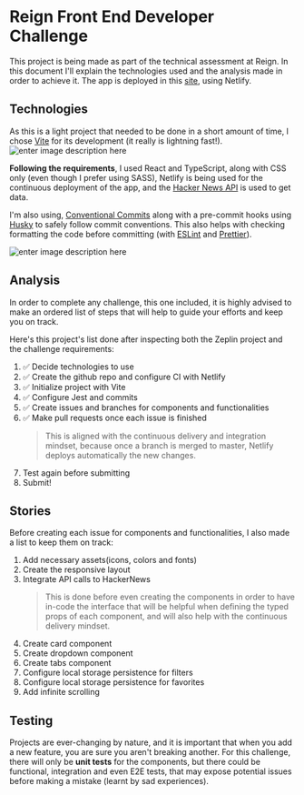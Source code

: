 # Reign Front End Developer Challenge
This project is being made as part of the technical assessment at Reign. In this document I'll explain the technologies used and the analysis made in order to achieve it. The app is deployed in this [site](https://reign-challenge-josejj.netlify.app/), using Netlify.

## Technologies
As this is a light project that needed to be done in a short amount of time, I chose [Vite](https://vitejs.dev/) for its development (it really is lightning fast!).
![enter image description here](https://i.ibb.co/qBV51Js/vite.jpg)

**Following the requirements**, I used React and TypeScript, along with CSS only (even though I prefer using SASS), Netlify is being used for the continuous deployment of the app, and the [Hacker News API](https://hn.algolia.com/api) is used to get data.

I'm also using, [Conventional Commits](https://www.conventionalcommits.org/en/v1.0.0/) along with a pre-commit hooks using [Husky](https://typicode.github.io/husky/#/) to safely follow commit conventions. This also helps with checking formatting the code before committing (with [ESLint](https://eslint.org/) and [Prettier](https://prettier.io/)).

![enter image description here](https://i.ibb.co/VJy4CbW/commit.jpg)

## Analysis
In order to complete any challenge, this one included, it is highly advised to make an ordered list of steps that will help to guide your efforts and keep you on track. 

Here's this project's list done after inspecting both the Zeplin project and the challenge requirements: 

1. ✅ Decide technologies to use
2. ✅ Create the github repo and configure CI with Netlify
3. ✅ Initialize project with Vite 
4. ✅ Configure Jest and commits
5. ✅ Create issues and branches for components and functionalities
6. ✅ Make pull requests once each issue is finished
	> This is aligned with the continuous delivery and integration mindset, because once a branch is merged to master, Netlify deploys automatically the new changes.
7. Test again before submitting
8. Submit!

## Stories 
Before creating each issue for components and functionalities, I also made a list to keep them on track: 

1. Add necessary assets(icons, colors and fonts)
2. Create the responsive layout
3. Integrate API calls to HackerNews
	> This is done before even creating the components in order to have in-code the interface that will be helpful when defining the typed props of each component, and will also help with the continuous delivery mindset.
4. Create card component
5. Create dropdown component
6. Create tabs component
7. Configure local storage persistence for filters
8. Configure local storage persistence for favorites
9. Add infinite scrolling

## Testing
Projects are ever-changing by nature, and it is important that when you add a new feature, you are sure you aren't breaking another. For this challenge, there will only be **unit tests** for the components, but there could be functional, integration and even E2E tests, that may expose potential issues before making a mistake (learnt by sad experiences).
